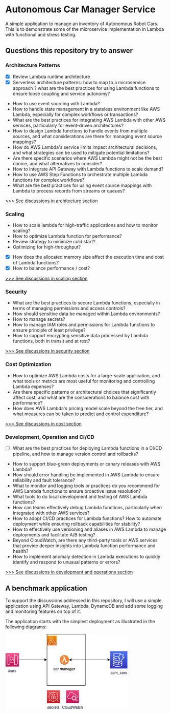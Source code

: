 # Autonomous Car Manager Service

A simple application to manage an inventory of Autonomous Robot Cars. This is to demonstrate some of the microservice implementation in Lambda with functional and stress testing.

## Questions this repository try to answer

### Architecture Patterns

* [x] Review Lambda runtime architecture
* [x] Serverless architecture patterns: how to map to a microservice approach ? what are the best practices for using Lambda functions to ensure loose coupling and service autonomy?
* How to use event sourcing with Lambda? 
* How to handle state management in a stateless environment like AWS Lambda, especially for complex workflows or transactions?
* What are the best practices for integrating AWS Lambda with other AWS services, particularly for event-driven architectures?
* How to design Lambda functions to handle events from multiple sources, and what considerations are there for managing event source mappings?
* How do AWS Lambda's service limits impact architectural decisions, and what strategies can be used to mitigate potential limitations?
* Are there specific scenarios where AWS Lambda might not be the best choice, and what alternatives to consider?
* How to integrate API Gateway with Lambda functions to scale demand? 
* How to use AWS Step Functions to orchestrate multiple Lambda functions for complex workflows?
* What are the best practices for using event source mappings with Lambda to process records from streams or queues?

[>>> See discussions in architecture section](./architecture.md)

### Scaling

* How to scale lambda for high-traffic applications and how to monitor scaling?
* How to optimize Lambda function for performance?
* Review strategy to minimize cold start?
* Optimizing for high-throughput?
* [x] How does the allocated memory size affect the execution time and cost of Lambda functions?
* [x] How to balance performance / cost?

[>>> See discussions in scaling section](./scaling.md)

### Security

* What are the best practices to secure Lambda functions, especially in terms of managing permissions and access controls?
* How should sensitive data be managed within Lambda environments?
* How to manage secrets?
* How to manage IAM roles and permissions for Lambda functions to ensure principle of least privilege?
* How to support encrypting sensitive data processed by Lambda functions, both in transit and at rest?

[>>> See discussions in security section](./security.md)

### Cost Optimization

* How to optimize AWS Lambda costs for a large-scale application, and what tools or metrics are most useful for monitoring and controlling Lambda expenses?
* Are there specific patterns or architectural choices that significantly affect cost, and what are the considerations to balance cost with performance?
* How does AWS Lambda's pricing model scale beyond the free tier, and what measures can be taken to predict and control expenditure?

[>>> See discussions in cost section](./cost.md)

### Development, Operation and CI/CD

* [ ] What are the best practices for deploying Lambda functions in a CI/CD pipeline, and how to manage version control and rollbacks?
* How to support blue-green deployments or canary releases with AWS Lambda?
* How should error handling be implemented in AWS Lambda to ensure reliability and fault tolerance?
* What to monitor and logging tools or practices do you recommend for AWS Lambda functions to ensure proactive issue resolution?
* What tools to do local development and testing of AWS Lambda functions?
* How can teams effectively debug Lambda functions, particularly when integrated with other AWS services?
* How to adopt CI/CD practices for Lambda functions? How to automate deployment while ensuring rollback capabilities for stability?
* How to effectively use versioning and aliases in AWS Lambda to manage deployments and facilitate A/B testing?
* Beyond CloudWatch, are there any third-party tools or AWS services that provide deeper insights into Lambda function performance and health?
* How to implement anomaly detection in Lambda executions to quickly identify and respond to unusual patterns or errors?

[>>> See discussions in development and operations section](./dev_ops.md)

## A benchmark application

To support the discussions addressed in this repository, I will use a simple application using API Gateway, Lambda, DynamoDB and add some logging and monitoring features on top of it.

The application starts with the simplest deployment as illustrated in the following diagrams:

![](./diagrams/acm-base.drawio.png)

